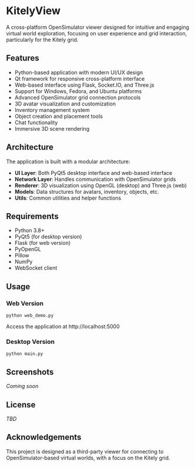 # KitelyView

A cross-platform OpenSimulator viewer designed for intuitive and engaging virtual world exploration, focusing on user experience and grid interaction, particularly for the Kitely grid.

## Features

- Python-based application with modern UI/UX design
- Qt framework for responsive cross-platform interface
- Web-based interface using Flask, Socket.IO, and Three.js
- Support for Windows, Fedora, and Ubuntu platforms
- Advanced OpenSimulator grid connection protocols
- 3D avatar visualization and customization
- Inventory management system
- Object creation and placement tools
- Chat functionality
- Immersive 3D scene rendering

## Architecture

The application is built with a modular architecture:

- **UI Layer**: Both PyQt5 desktop interface and web-based interface
- **Network Layer**: Handles communication with OpenSimulator grids
- **Renderer**: 3D visualization using OpenGL (desktop) and Three.js (web)
- **Models**: Data structures for avatars, inventory, objects, etc.
- **Utils**: Common utilities and helper functions

## Requirements

- Python 3.8+
- PyQt5 (for desktop version)
- Flask (for web version)
- PyOpenGL
- Pillow
- NumPy
- WebSocket client

## Usage

### Web Version

```
python web_demo.py
```

Access the application at http://localhost:5000

### Desktop Version

```
python main.py
```

## Screenshots

*Coming soon*

## License

*TBD*

## Acknowledgements

This project is designed as a third-party viewer for connecting to OpenSimulator-based virtual worlds, with a focus on the Kitely grid.